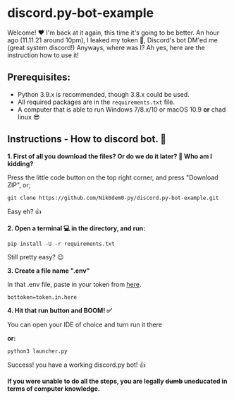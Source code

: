 # discord.py-bot-example

Welcome! :heart: I'm back at it again, this time it's going to be better. An hour ago (11.11.21 around 10pm), I leaked my token :rofl:, Discord's bot DM'ed me (great system discord!) Anyways, where was I? Ah yes, here are the instruction how to use it!

## Prerequisites:

- Python 3.9.x is recommended, though 3.8.x could be used.
- All required packages are in the `requirements.txt` file.
- A computer that is able to run Windows 7/8.x/10 or macOS 10.9 **or** chad linux :sunglasses:


## Instructions - How to discord bot. :robot:

**1. First of all you download the files? Or do we do it later? :thinking: Who am I kidding?**

Press the little code button on the top right corner, and press "Download ZIP", or;

`git clone https://github.com/Nik0dem0-py/discord.py-bot-example.git`

Easy eh? :thumbsup:

**2.  Open a terminal :computer: in the directory, and run:**

`pip install -U -r requirements.txt`

Still pretty easy? :wink:

**3. Create a file name ".env"**

In that .env file, paste in your token from [here](https://discord.com/developers).

`bottoken=token.in.here`

**4. Hit that run button and BOOM! :white_check_mark:**

You can open your IDE of choice and turn run it there

**or:**

```
python3 launcher.py
```
Success! you have a working discord.py bot! :thumbsup:

**If you were unable to do all the steps, you are legally ~~dumb~~ uneducated in terms of computer knowledge.**






